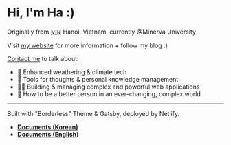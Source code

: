 # Hi, I'm Ha :)
Originally from 🇻🇳 Hanoi, Vietnam, currently @Minerva University

Visit [my website](https://sherlockieee.netlify.app/) for more information + follow my blog :)

[Contact me](mailto:phuonghatrannguyen00@gmail.com) to talk about:
- 🌱 Enhanced weathering & climate tech 
- 🧰 Tools for thoughts & personal knowledge management 
- 👩‍💻 Building & managing complex and powerful web applications 
- 🧑‍ How to be a better person in an ever-changing, complex world

---
Built with "Borderless" Theme & Gatsby, deployed by Netlify.
- **[Documents (Korean)](<https://github.com/junhobaik/junhobaik.github.io/wiki/Document-(Borderless)>)**  
- **[Documents (English)](<https://github.com/junhobaik/junhobaik.github.io/wiki/Document-(Borderless,-en)>)**
